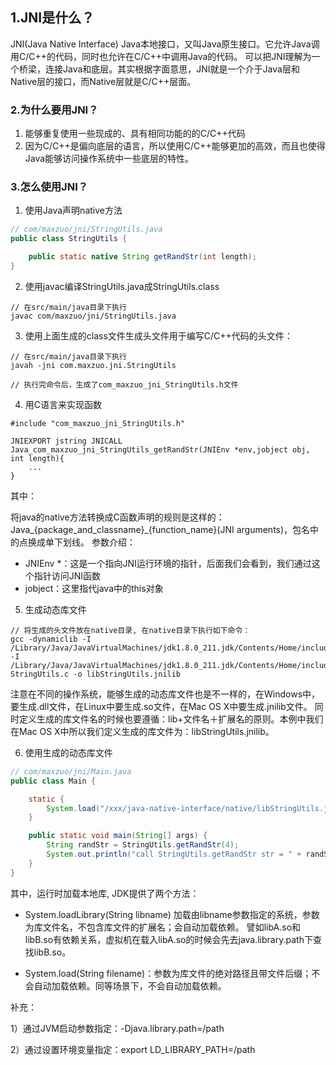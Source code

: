 ## 1.JNI是什么？

JNI(Java Native Interface) Java本地接口，又叫Java原生接口。它允许Java调用C/C++的代码，同时也允许在C/C++中调用Java的代码。
可以把JNI理解为一个桥梁，连接Java和底层。其实根据字面意思，JNI就是一个介于Java层和Native层的接口，而Native层就是C/C++层面。

### 2.为什么要用JNI？

1. 能够重复使用一些现成的、具有相同功能的的C/C++代码
2. 因为C/C++是偏向底层的语言，所以使用C/C++能够更加的高效，而且也使得Java能够访问操作系统中一些底层的特性。

### 3.怎么使用JNI？

1. 使用Java声明native方法

```java
// com/maxzuo/jni/StringUtils.java
public class StringUtils {

    public static native String getRandStr(int length);
}
```

2. 使用javac编译StringUtils.java成StringUtils.class

```
// 在src/main/java目录下执行
javac com/maxzuo/jni/StringUtils.java
```

3. 使用上面生成的class文件生成头文件用于编写C/C++代码的头文件：

```
// 在src/main/java目录下执行
javah -jni com.maxzuo.jni.StringUtils

// 执行完命令后，生成了com_maxzuo_jni_StringUtils.h文件
```

4. 用C语言来实现函数

```
#include "com_maxzuo_jni_StringUtils.h"

JNIEXPORT jstring JNICALL Java_com_maxzuo_jni_StringUtils_getRandStr(JNIEnv *env,jobject obj, int length){
    ...
}
```

其中：

将java的native方法转换成C函数声明的规则是这样的：Java_{package_and_classname}_{function_name}(JNI arguments)，包名中的点换成单下划线。
参数介绍：

- JNIEnv *：这是一个指向JNI运行环境的指针，后面我们会看到，我们通过这个指针访问JNI函数
- jobject：这里指代java中的this对象

5. 生成动态库文件

```
// 将生成的头文件放在native目录, 在native目录下执行如下命令：
gcc -dynamiclib -I /Library/Java/JavaVirtualMachines/jdk1.8.0_211.jdk/Contents/Home/include -I /Library/Java/JavaVirtualMachines/jdk1.8.0_211.jdk/Contents/Home/include/darwin StringUtils.c -o libStringUtils.jnilib
```

注意在不同的操作系统，能够生成的动态库文件也是不一样的，在Windows中，要生成.dll文件，在Linux中要生成.so文件，在Mac OS X中要生成.jnilib文件。
同时定义生成的库文件名的时候也要遵循：lib+文件名＋扩展名的原则。本例中我们在Mac OS X中所以我们定义生成的库文件为：libStringUtils.jnilib。

6. 使用生成的动态库文件

```java
// com/maxzuo/jni/Main.java
public class Main {

    static {
        System.load("/xxx/java-native-interface/native/libStringUtils.jnilib");
    }

    public static void main(String[] args) {
        String randStr = StringUtils.getRandStr(4);
        System.out.println("call StringUtils.getRandStr str = " + randStr);
    }
}
```

其中，运行时加载本地库, JDK提供了两个方法：

- System.loadLibrary(String libname) 加载由libname参数指定的系统，参数为库文件名，不包含库文件的扩展名；会自动加载依赖。
譬如libA.so和libB.so有依赖关系，虚拟机在载入libA.so的时候会先去java.library.path下查找libB.so。

- System.load(String filename)：参数为库文件的绝对路径且带文件后缀；不会自动加载依赖。同等场景下，不会自动加载依赖。

补充：

1）通过JVM启动参数指定：-Djava.library.path=/path
    
2）通过设置环境变量指定：export LD_LIBRARY_PATH=/path
